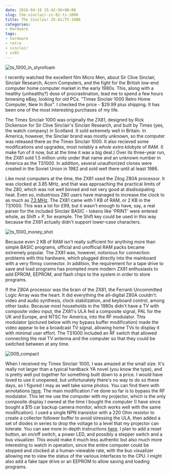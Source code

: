 ```yaml
---
date: 2016-04-10 15:42:56+00:00
slug: the-sinclair-zx-81-ts-1000
title: The Sinclair ZX-81/TS-1000
categories:
- Hardware
tags:
- hardware
- retro
- sinclair
- zx81
---
```


![ts_1000_in_styrofoam](/images/ts_1000_in_styrofoam-169x300.jpg) 

I recently watched the excellent film Micro Men, about Sir Clive Sinclair, Sinclair Research, Acorn Computers, and the fight for the British low-end computer home computer market in the early 1980s. This, along with a healthy (unhealthy?) dose of procrastination, lead me to spend a few hours browsing eBay, looking for old PCs. "Timex Sinclair 1000 Retro Home Computer, New In Box". I checked the price - $29.99 plus shipping. It has been one of the most interesting purchases of my life.

The Timex Sinclair 1000 was originally the ZX81, designed by Rick Dickenson for Sir Clive Sinclair's Sinclair Research, and built by Timex (yes, the watch company) in Scotland. It sold extremely well in Britain. In America, however, the Sinclair brand was mostly unknown, so the computer was released there as the Timex Sinclair 1000. It also recieved some modifications and upgrades, most notably a _whole extra kilobyte_ of RAM. (I make fun of it now, but at the time it was a big deal.)
Over its three-year run, the ZX81 sold 1.5 million units under that name and an unknown number in America as the TS1000. In addition, several unauthorized clones were created in the Soviet Union in 1982 and sold well there until at least 1986.

Like most computers at the time, the ZX81 used the Zilog Z80A processor. It was clocked at 3.85 MHz, and that was approaching the practical limits of the Z80, which was not well binned and not very good at disdissipating heat. Even so, industrious Z80 users have managed to increase the clock to as much as [7.3 MHz](http://imgur.com/a/KPnWk). The ZX81 came with 1 KB of RAM, or 2 KB in the TS1000. This was a lot for £99, but it wasn't enough to have, say, a real parser for the included Sinclair BASIC - tokens like 'PRINT' were entered whole, as Shift + P, for example. The Shift key could be used in this way because the ZX81 actually didn't support lower-case characters.

![ts_1000_money_shot](/images/ts_1000_money_shot-300x169.jpg)

Because even 2 KB of RAM isn't really sufficient for anything more than simple BASIC programs, official and unofficial RAM packs became extremely popular. The ZX81 was, however, notorious for connection problems with this hardware, which plugged directly into the mainboard with a very flimsy connector. In addition, the requirement for a tape drive to save and load programs has prompted more modern ZX81 enthusiasts to add EPROM, EEPROM, and flash chips to the system in order to store programs.

If the Z80A processor was the brain of the ZX81, the Ferranti Uncommitted Logic Array was the heart. It did everything the all-digital Z80A couldn't: video and audio synthesis, clock stabilization, and keyboard control, among other tasks.
Because most households in the 1980s didn't have a TV with composite video input, the ZX81's ULA fed a composite signal, PAL for the UK and Europe, and NTSC for America, into the RF modulator. This modulator (pictured below with my bypass buffer modification) made the video appear to be a broadcast TV signal, allowing home TVs to display it with minimal user effort. The TS1000 included an RF switch that allowed connecting the real TV antenna and the computer so that they could be switched between at any time.

![009_compact](/images/009_compact-300x169.jpg)

When I received my Timex Sinclair 1000, I was amazed at the small size. It's really not larger than a typical hardback YA novel (you know the type), and is pretty well put together for something built down to a price. I would have loved to use it unopened, but unfortunately there's no way to do so these days, so I figured I may as well take some photos. You can find them with annotations [here](http://imgur.com/a/R0m4r).
The main modification I've done so far is to bypass the RF modulator. This let me use the computer with my projector, which is the only composite display I owned at the time I bought the computer (I have since bought a $15 car backup camera monitor, which works well with the same modification). I used a single NPN transistor with a 220 Ohm resistor to create a collector follower buffer to avoid stressing the ULA, then added a set of diodes in series to drop the voltage to a level that my projector can tolerate. You can see more in-depth instructions [here](http://imgur.com/a/ipUVq).
I plan to add a reset button, an on/off switch, a power LED, and possibly a stepper switch and a bus visualizer. This would make it much less authentic but also much more interesting to watch in operation, since the entire computer could be stopped and clocked at a human-viewable rate, with the bus visualizer allowing me to view the status of the various interfaces to the CPU. I might also add a fake tape drive or an EEPROM to allow saving and loading programs.
